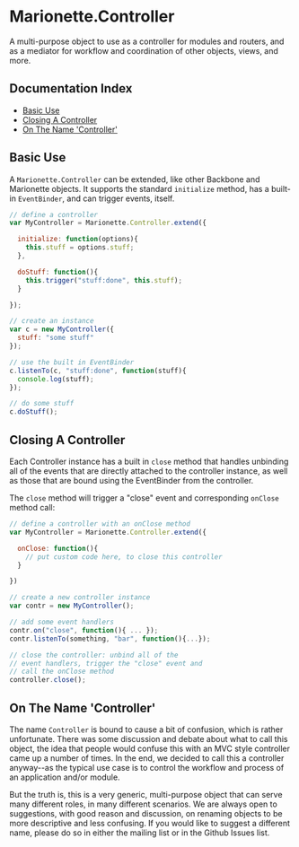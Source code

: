 # Marionette.Controller

A multi-purpose object to use as a controller for
modules and routers, and as a mediator for workflow
and coordination of other objects, views, and more.

## Documentation Index

* [Basic Use](#basic-use)
* [Closing A Controller](#closing-a-controller)
* [On The Name 'Controller'](#on-the-name-controller)

## Basic Use

A `Marionette.Controller` can be extended, like other
Backbone and Marionette objects. It supports the standard
`initialize` method, has a built-in `EventBinder`, and
can trigger events, itself.

```js
// define a controller
var MyController = Marionette.Controller.extend({

  initialize: function(options){
    this.stuff = options.stuff;
  },

  doStuff: function(){
    this.trigger("stuff:done", this.stuff);
  }

});

// create an instance
var c = new MyController({
  stuff: "some stuff"
});

// use the built in EventBinder
c.listenTo(c, "stuff:done", function(stuff){
  console.log(stuff);
});

// do some stuff
c.doStuff();
```

## Closing A Controller

Each Controller instance has a built in `close` method that handles
unbinding all of the events that are directly attached to the controller
instance, as well as those that are bound using the EventBinder from
the controller.

The `close` method will trigger a "close" event and corresponding
`onClose` method call:

```js
// define a controller with an onClose method
var MyController = Marionette.Controller.extend({

  onClose: function(){
    // put custom code here, to close this controller
  }

})

// create a new controller instance
var contr = new MyController();

// add some event handlers
contr.on("close", function(){ ... });
contr.listenTo(something, "bar", function(){...});

// close the controller: unbind all of the
// event handlers, trigger the "close" event and
// call the onClose method
controller.close();
```

## On The Name 'Controller'

The name `Controller` is bound to cause a bit of confusion, which is
rather unfortunate. There was some discussion and debate about what to
call this object, the idea that people would confuse this with an
MVC style controller came up a number of times. In the end, we decided
to call this a controller anyway--as the typical use case is to control
the workflow and process of an application and/or module.

But the truth is, this is a very generic, multi-purpose object that can
serve many different roles, in many different scenarios. We are always open
to suggestions, with good reason and discussion, on renaming objects to
be more descriptive and less confusing. If you would like to suggest a
different name, please do so in either the mailing list or in the Github
Issues list.
